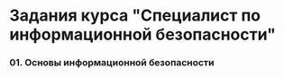 # Задания курса "Специалист по информационной безопасности"
### 01. Основы информационной безопасности
